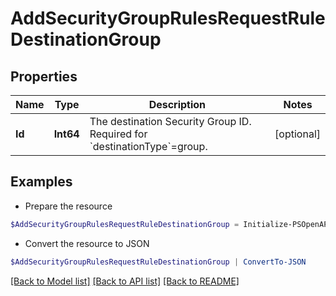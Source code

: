 # AddSecurityGroupRulesRequestRuleDestinationGroup
## Properties

Name | Type | Description | Notes
------------ | ------------- | ------------- | -------------
**Id** | **Int64** | The destination Security Group ID. Required for &#x60;destinationType&#x60;&#x3D;group. | [optional] 

## Examples

- Prepare the resource
```powershell
$AddSecurityGroupRulesRequestRuleDestinationGroup = Initialize-PSOpenAPIToolsAddSecurityGroupRulesRequestRuleDestinationGroup  -Id 56496
```

- Convert the resource to JSON
```powershell
$AddSecurityGroupRulesRequestRuleDestinationGroup | ConvertTo-JSON
```

[[Back to Model list]](../README.md#documentation-for-models) [[Back to API list]](../README.md#documentation-for-api-endpoints) [[Back to README]](../README.md)

